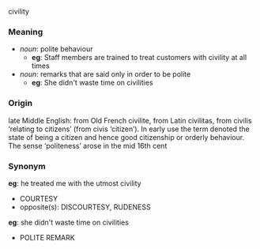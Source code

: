 civility
### Meaning
+ _noun_: polite behaviour
	+ __eg__: Staff members are trained to treat customers with civility at all times
+ _noun_: remarks that are said only in order to be polite
	+ __eg__:  She didn't waste time on civilities

### Origin

late Middle English: from Old French civilite, from Latin civilitas, from civilis ‘relating to citizens’ (from civis ‘citizen’). In early use the term denoted the state of being a citizen and hence good citizenship or orderly behaviour. The sense ‘politeness’ arose in the mid 16th cent

### Synonym

__eg__: he treated me with the utmost civility

+ COURTESY
+ opposite(s): DISCOURTESY, RUDENESS

__eg__: she didn't waste time on civilities

+ POLITE REMARK


